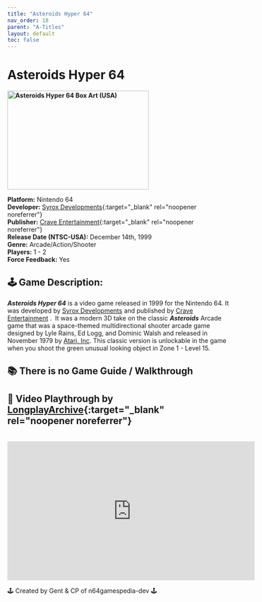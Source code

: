 ```yaml
---
title: "Asteroids Hyper 64"
nav_order: 18
parent: "A-Titles"
layout: default
toc: false
---
```


# Asteroids Hyper 64

<b>
<img src="https://raw.githubusercontent.com/TheGent/n64gamespedia/main/media/usa/Asteroids-Hyper-64-(USA).png" alt="Asteroids Hyper 64 Box Art (USA)" style="object-fit:cover;width:320px;height:224px"/>
</b>

**Platform:** Nintendo 64  
**Developer:** [Syrox Developments](https://en.wikipedia.org/wiki/Climax_Group){:target="_blank" rel="noopener noreferrer"}  
**Publisher:** [Crave Entertainment](https://en.wikipedia.org/wiki/Crave_Entertainment){:target="_blank" rel="noopener noreferrer"}  
**Release Date (NTSC-USA):** December 14th, 1999  
**Genre:** Arcade/Action/Shooter  
**Players:** 1 - 2  
**Force Feedback:** Yes  

## 🕹️ Game Description:

<em><strong>Asteroids Hyper 64</strong></em> is a video game released in 1999 for the Nintendo 64. It was developed by <a href="https://en.wikipedia.org/wiki/Climax_Group" target="_blank" rel="noreferrer noopener">Syrox Developments</a> and published by <a href="https://en.wikipedia.org/wiki/Crave_Entertainment" target="_blank" rel="noreferrer noopener">Crave Entertainment</a> . &nbsp;It was a modern 3D take on the classic <em><strong>Asteroids</strong></em> Arcade game that was a space-themed multidirectional shooter arcade game designed by Lyle Rains, Ed Logg, and Dominic Walsh and released in November 1979 by <a href="https://en.wikipedia.org/wiki/Atari,_Inc." target="_blank" rel="noreferrer noopener">Atari, Inc</a>. This classic version is unlockable in the game when you shoot the green unusual looking object in Zone 1 - Level 15.

## 📚 There is no Game Guide / Walkthrough

## 🎥 Video Playthrough by [LongplayArchive](https://www.youtube.com/channel/UCM8XzXipyTsylZ_WsGKmdKQ){:target="_blank" rel="noopener noreferrer"}  
<br />
<iframe width="560" height="315" src="https://www.youtube.com/embed/okkmYgppEv8" title="Asteroids Hyper 64 – Full Playthrough by LongplayArchive" frameborder="0" allowfullscreen></iframe>

🕹️ Created by Gent & CP of n64gamespedia-dev 🕹️

<!-- Vault Format: n64gamespedia-dev -->
<!-- Protocol Source: _vault-specs/format-protocol.md -->
